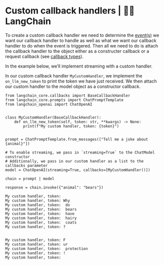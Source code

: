 # Custom callback handlers | 🦜️🔗 LangChain
To create a custom callback handler we need to determine the [event(s)](https://python.langchain.com/docs/modules/callbacks/) we want our callback handler to handle as well as what we want our callback handler to do when the event is triggered. Then all we need to do is attach the callback handler to the object either as a constructer callback or a request callback (see [callback types](https://python.langchain.com/docs/modules/callbacks/)).

In the example below, we’ll implement streaming with a custom handler.

In our custom callback handler `MyCustomHandler`, we implement the `on_llm_new_token` to print the token we have just received. We then attach our custom handler to the model object as a constructor callback.

```
from langchain_core.callbacks import BaseCallbackHandler
from langchain_core.prompts import ChatPromptTemplate
from langchain_openai import ChatOpenAI


class MyCustomHandler(BaseCallbackHandler):
    def on_llm_new_token(self, token: str, **kwargs) -> None:
        print(f"My custom handler, token: {token}")


prompt = ChatPromptTemplate.from_messages(["Tell me a joke about {animal}"])

# To enable streaming, we pass in `streaming=True` to the ChatModel constructor
# Additionally, we pass in our custom handler as a list to the callbacks parameter
model = ChatOpenAI(streaming=True, callbacks=[MyCustomHandler()])

chain = prompt | model

response = chain.invoke({"animal": "bears"})

```


```
My custom handler, token: 
My custom handler, token: Why
My custom handler, token:  do
My custom handler, token:  bears
My custom handler, token:  have
My custom handler, token:  hairy
My custom handler, token:  coats
My custom handler, token: ?


My custom handler, token: F
My custom handler, token: ur
My custom handler, token:  protection
My custom handler, token: !
My custom handler, token: 

```
